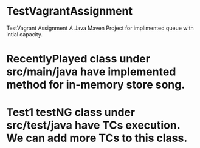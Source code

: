 # TestVagrantAssignment
TestVagrant Assignment
A Java Maven Project for implimented queue with intial capacity.
# RecentlyPlayed class under src/main/java have implemented method for in-memory store song.
# Test1 testNG class under src/test/java have TCs execution. We can add more TCs to this class.
